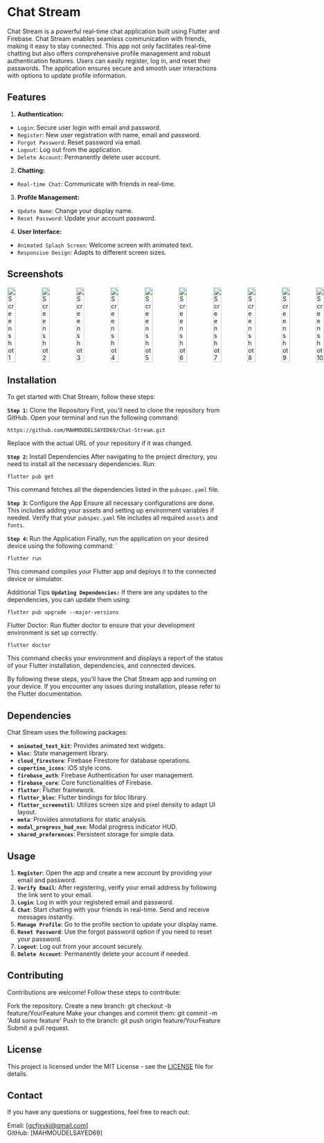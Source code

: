 # Chat Stream
Chat Stream is a powerful real-time chat application built using Flutter and Firebase. Chat Stream enables seamless communication with friends, making it easy to stay connected. This app not only facilitates real-time chatting but also offers comprehensive profile management and robust authentication features. Users can easily register, log in, and reset their passwords. The application ensures secure and smooth user interactions with options to update profile information.

## Features
1. **Authentication:**

- `Login`: Secure user login with email and password.
- `Register`: New user registration with name, email and password.
- `Forgot Password`: Reset password via email.
- `Logout`: Log out from the application.
- `Delete Account`: Permanently delete user account.
  
2. **Chatting:**
- `Real-time Chat`: Communicate with friends in real-time.
  
3. **Profile Management:**

- `Update Name`: Change your display name.
- `Reset Password`: Update your account password.

4. **User Interface:**

- `Animated Splash Screen`: Welcome screen with animated text.
- `Responsive Design`: Adapts to different screen sizes.


## Screenshots
<div style="display: flex; justify-content: space-between;">
  <img src="https://github.com/MAHMOUDELSAYED69/Chat-Stream/assets/133010029/fdc1c745-7724-42da-884d-09f7609ae374" alt="Screenshot 1" style="width: 24%;"/>
  <img src="https://github.com/MAHMOUDELSAYED69/Chat-Stream/assets/133010029/f0eebad1-d61b-40ba-86dc-4d999631ab39" alt="Screenshot 2" style="width: 24%;"/>
  <img src="https://github.com/MAHMOUDELSAYED69/Chat-Stream/assets/133010029/0ea1e981-1357-444f-ae09-13d3c5228430" alt="Screenshot 3" style="width: 24%;"/>
  <img src="https://github.com/MAHMOUDELSAYED69/Chat-Stream/assets/133010029/2e58643a-0415-44ce-b3f3-72ae8def301c" alt="Screenshot 4" style="width: 24%;"/>
  <img src="https://github.com/MAHMOUDELSAYED69/Chat-Stream/assets/133010029/6884b38c-40ab-41ef-846b-35bea0705688" alt="Screenshot 5" style="width: 24%;"/>
  <img src="https://github.com/MAHMOUDELSAYED69/Chat-Stream/assets/133010029/d1cff3b2-a19c-4d48-a368-837d67979981" alt="Screenshot 6" style="width: 24%;"/>
  <img src="https://github.com/MAHMOUDELSAYED69/Chat-Stream/assets/133010029/e68612b8-4800-4abf-8478-e6b35e1e1e6c" alt="Screenshot 7" style="width: 24%;"/>
  <img src="https://github.com/MAHMOUDELSAYED69/Chat-Stream/assets/133010029/d83f5bd0-d7b6-4f28-a160-1c5a41dd5d5f" alt="Screenshot 8" style="width: 24%;"/>
  <img src="https://github.com/MAHMOUDELSAYED69/Chat-Stream/assets/133010029/8e4edc52-bd77-463b-b7a3-aa612bd6e7f0" alt="Screenshot 9" style="width: 24%;"/>
  <img src="https://github.com/MAHMOUDELSAYED69/Chat-Stream/assets/133010029/52b148c8-7fbc-42b9-9f7e-13686cafc1ef" alt="Screenshot 10" style="width: 24%;"/>
  <img src="https://github.com/MAHMOUDELSAYED69/Chat-Stream/assets/133010029/19b1e2a4-efe7-46bf-b782-5347d0e4925c" alt="Screenshot 11" style="width: 24%;"/>
  <img src="https://github.com/MAHMOUDELSAYED69/Chat-Stream/assets/133010029/718236e4-65c6-480c-8a2b-97f07fe64333" alt="Screenshot 12" style="width: 24%;"/>
</div>
  
## Installation
To get started with Chat Stream, follow these steps:

**`Step 1`:** Clone the Repository
First, you'll need to clone the repository from GitHub. Open your terminal and run the following command:
```
https://github.com/MAHMOUDELSAYED69/Chat-Stream.git
```
Replace <repository-url> with the actual URL of your repository if it was changed.

**`Step 2`:** Install Dependencies
After navigating to the project directory, you need to install all the necessary dependencies. Run:
```
flutter pub get
```
This command fetches all the dependencies listed in the `pubspec.yaml` file.

**`Step 3`:** Configure the App
Ensure all necessary configurations are done. This includes adding your assets and setting up environment variables if needed. Verify that your `pubspec.yaml` file includes all required `assets` and `fonts`.

**`Step 4`:** Run the Application
Finally, run the application on your desired device using the following command:
`
```
flutter run
```
This command compiles your Flutter app and deploys it to the connected device or simulator.

Additional Tips
**`Updating Dependencies:`** If there are any updates to the dependencies, you can update them using:
```
flutter pub upgrade --major-versions
```
Flutter Doctor: Run flutter doctor to ensure that your development environment is set up correctly.
```
flutter doctor
```
This command checks your environment and displays a report of the status of your Flutter installation, dependencies, and connected devices.

By following these steps, you'll have the Chat Stream app and running on your device. If you encounter any issues during installation, please refer to the Flutter documentation.

## Dependencies

Chat Stream uses the following packages:

- **`animated_text_kit`**: Provides animated text widgets.
- **`bloc`**: State management library.
- **`cloud_firestore`**: Firebase Firestore for database operations.
- **`cupertino_icons`**: iOS style icons.
- **`firebase_auth`**: Firebase Authentication for user management.
- **`firebase_core`**: Core functionalities of Firebase.
- **`flutter`**: Flutter framework.
- **`flutter_bloc`**: Flutter bindings for bloc library.
- **`flutter_screenutil`**: Utilizes screen size and pixel density to adapt UI layout.
- **`meta`**: Provides annotations for static analysis.
- **`modal_progress_hud_nsn`**: Modal progress indicator HUD.
- **`shared_preferences`**: Persistent storage for simple data.

## Usage

1. **`Register`**: Open the app and create a new account by providing your email and password.
2. **`Verify Email`**: After registering, verify your email address by following the link sent to your email.
3. **`Login`**: Log in with your registered email and password.
4. **`Chat`**: Start chatting with your friends in real-time. Send and receive messages instantly.
5. **`Manage Profile`**: Go to the profile section to update your display name.
6. **`Reset Password`**: Use the forgot password option if you need to reset your password.
7. **`Logout`**: Log out from your account securely.
8. **`Delete Account`**: Permanently delete your account if needed.

## Contributing
Contributions are welcome! Follow these steps to contribute:

Fork the repository.
Create a new branch: git checkout -b feature/YourFeature
Make your changes and commit them: git commit -m 'Add some feature'
Push to the branch: git push origin feature/YourFeature
Submit a pull request.

## License

This project is licensed under the MIT License - see the [LICENSE](LICENSE) file for details.


## Contact
If you have any questions or suggestions, feel free to reach out:

Email: [gcfjxvkj@gmail.com]         
GitHub: [MAHMOUDELSAYED69]
